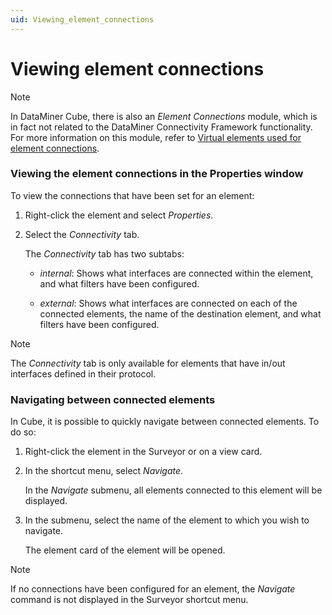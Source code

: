 ```yaml
---
uid: Viewing_element_connections
---
```


# Viewing element connections

> [!NOTE]
> In DataMiner Cube, there is also an *Element Connections* module, which is in fact not related to the DataMiner Connectivity Framework functionality. For more information on this module, refer to [Virtual elements used for element connections](../../part_2/elements/Virtual_elements.md#virtual-elements-used-for-element-connections).

### Viewing the element connections in the Properties window

To view the connections that have been set for an element:

1. Right-click the element and select *Properties*.

2. Select the *Connectivity* tab.

    The *Connectivity* tab has two subtabs:

    - *internal*: Shows what interfaces are connected within the element, and what filters have been configured.

    - *external*: Shows what interfaces are connected on each of the connected elements, the name of the destination element, and what filters have been configured.

> [!NOTE]
> The *Connectivity* tab is only available for elements that have in/out interfaces defined in their protocol.

### Navigating between connected elements

In Cube, it is possible to quickly navigate between connected elements. To do so:

1. Right-click the element in the Surveyor or on a view card.

2. In the shortcut menu, select *Navigate*.

    In the *Navigate* submenu, all elements connected to this element will be displayed.

3. In the submenu, select the name of the element to which you wish to navigate.

    The element card of the element will be opened.

> [!NOTE]
> If no connections have been configured for an element, the *Navigate* command is not displayed in the Surveyor shortcut menu.
>
